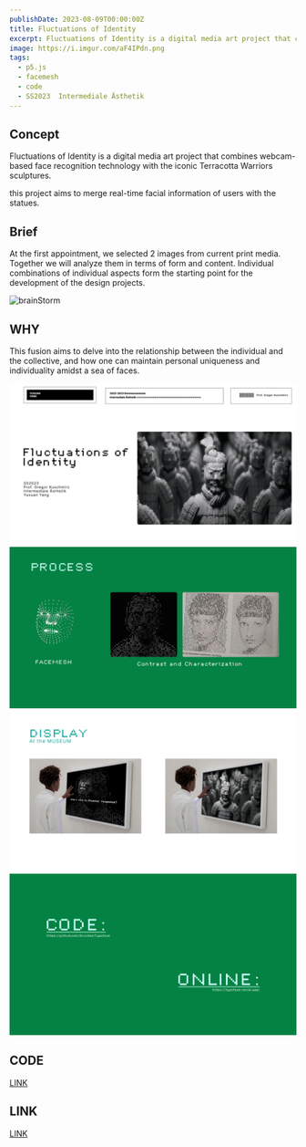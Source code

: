 ```yaml
---
publishDate: 2023-08-09T00:00:00Z
title: Fluctuations of Identity
excerpt: Fluctuations of Identity is a digital media art project that combines webcam-based face recognition technology with the iconic Terracotta Warriors sculptures. 
image: https://i.imgur.com/aF4IPdn.png
tags:
  - p5.js
  - facemesh
  - code
  - SS2023  Intermediale Ästhetik
---
```




## Concept
Fluctuations of Identity is a digital media art project that combines webcam-based face recognition technology with the iconic Terracotta Warriors sculptures.

this project aims to merge real-time facial information of users with the statues.


## Brief

At the first appointment, we selected 2 images from current print media. Together we will analyze them in terms of form and content. Individual combinations of individual aspects form the starting point for the development of the design projects.

![brainStorm](https://i.imgur.com/85itpGF.png)

## WHY
This fusion aims to delve into the relationship between the individual and the collective, and how one can maintain personal uniqueness and individuality amidst a sea of faces.


![1-what](../../assets/images/identity/1.png)
![2](../../assets/images/identity/2.png)
![2](../../assets/images/identity/3.png)
![2](../../assets/images/identity/4.png)

## CODE 
[LINK](https://github.com/Druidss/Typoface)

## LINK
[LINK](https://typoface.vercel.app/)

